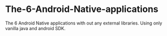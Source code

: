 # The-6-Android-Native-applications
The 6 Android Native applications with out any external libraries. Using only vanilla java and android SDK.

